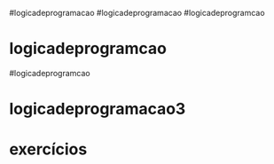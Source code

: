 #logicadeprogramacao
#logicadeprogramacao
#logicadeprogramcao
# logicadeprogramcao
#logicadeprogramcao
# logicadeprogramacao3
# exercícios
